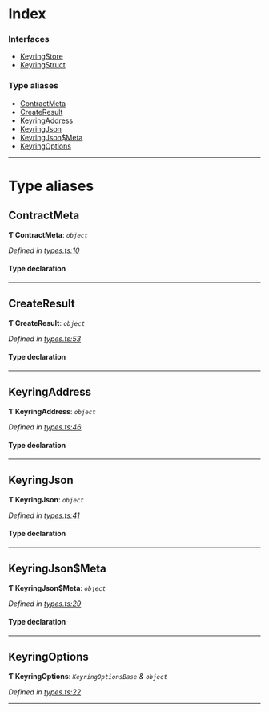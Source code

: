 

# Index

### Interfaces

* [KeyringStore](../interfaces/_types_.keyringstore.md)
* [KeyringStruct](../interfaces/_types_.keyringstruct.md)

### Type aliases

* [ContractMeta](_types_.md#contractmeta)
* [CreateResult](_types_.md#createresult)
* [KeyringAddress](_types_.md#keyringaddress)
* [KeyringJson](_types_.md#keyringjson)
* [KeyringJson$Meta](_types_.md#keyringjson_meta)
* [KeyringOptions](_types_.md#keyringoptions)

---

# Type aliases

<a id="contractmeta"></a>

##  ContractMeta

**Ƭ ContractMeta**: *`object`*

*Defined in [types.ts:10](https://github.com/polkadot-js/ui/blob/bdfbb69/packages/ui-keyring/src/types.ts#L10)*

#### Type declaration

___
<a id="createresult"></a>

##  CreateResult

**Ƭ CreateResult**: *`object`*

*Defined in [types.ts:53](https://github.com/polkadot-js/ui/blob/bdfbb69/packages/ui-keyring/src/types.ts#L53)*

#### Type declaration

___
<a id="keyringaddress"></a>

##  KeyringAddress

**Ƭ KeyringAddress**: *`object`*

*Defined in [types.ts:46](https://github.com/polkadot-js/ui/blob/bdfbb69/packages/ui-keyring/src/types.ts#L46)*

#### Type declaration

___
<a id="keyringjson"></a>

##  KeyringJson

**Ƭ KeyringJson**: *`object`*

*Defined in [types.ts:41](https://github.com/polkadot-js/ui/blob/bdfbb69/packages/ui-keyring/src/types.ts#L41)*

#### Type declaration

___
<a id="keyringjson_meta"></a>

##  KeyringJson$Meta

**Ƭ KeyringJson$Meta**: *`object`*

*Defined in [types.ts:29](https://github.com/polkadot-js/ui/blob/bdfbb69/packages/ui-keyring/src/types.ts#L29)*

#### Type declaration

[index: `string`]: `any`

___
<a id="keyringoptions"></a>

##  KeyringOptions

**Ƭ KeyringOptions**: *`KeyringOptionsBase` & `object`*

*Defined in [types.ts:22](https://github.com/polkadot-js/ui/blob/bdfbb69/packages/ui-keyring/src/types.ts#L22)*

___

